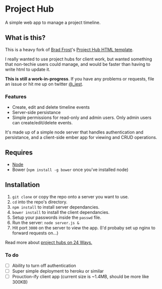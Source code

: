 # Project Hub
A simple web app to manage a project timeline.

## What is this?

This is a heavy fork of [Brad Frost](http://bradfrostweb.com)'s [Project Hub HTML template](https://github.com/bradfrost/project-hub).

I really wanted to use project hubs for client work, but wanted something that non-techie users could manage, and would be faster than having to write html to update it.

**This is still a work-in-progress**. If you have any problems or requests, file an issue or hit me up on twitter [@_iest](http://twitter.com/_iest).

### Features

- Create, edit and delete timeline events
- Server-side persistance
- Simple permissions for read-only and admin users. Only admin users can create/edit/delete events.

It's made up of a simple node server that handles authentication and persistance, and a client-side ember app for viewing and CRUD operations.

## Requires

- [Node](http://nodejs.org)
- Bower (`npm install -g bower` once you've installed node)

## Installation

1. `git clone` or copy the repo onto a server you want to use.
2. `cd` into the repo's directory.
3. `npm install` to install server dependancies.
4. `bower install` to install the client dependancies.
5. Setup your passwords inside the `passwd` file.
6. Run the server: `node server.js &`
7. Hit port `3000` on the server to view the app. (I'd probaby set up nginx to forward requests on...)


Read more about [project hubs on 24 Ways.](http://24ways.org/2013/project-hubs/)


### To do
- [ ] Ability to turn off authentication
- [ ] Super simple deployment to heroku or similar
- [ ] Prouction-ify client app (current size is ~1.4MB, should be more like 300KB)